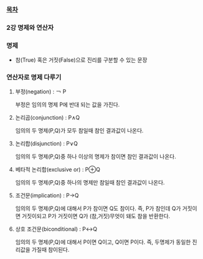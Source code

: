 ### [목차](./)

### 2강 명제와 연산자

### 명제

- 참(True) 혹은 거짓(False)으로 진리를 구분할 수 있는 문장

### 연산자로 명제 다루기

1. 부정(negation) : ￢ P

   부정은 임의의 명제 P에 반대 되는 값을 가진다.

2. 논리곱(conjunction) : P∧Q

   임의의 두 명제(P,Q)가 모두 참일때 참인 결과값이 나온다.

3. 논리합(disjunction) : P∨Q

   임의의 두 명제(P,Q)중 하나 이상의 명제가 참이면 참인 결과값이 나온다.

4. 베타적 논리합(exclusive or) : P⊕Q

   임의의 두 명제(P,Q)중 하나의 명제만 참일때 참인 결과값이 나온다.

5. 조건문(implication) : P→Q

   임의의 두 명제(P,Q)에 대해서 P가 참이면 Q도 참이다.
   즉, P가 참인데 Q가 거짓이면 거짓이되고
   P가 거짓이면 Q가 (참,거짓)무엇이 돼도 참을 반환한다.

6. 상호 조건문(biconditional) : P↔︎Q

   임의의 두 명제(P,Q)에 대해서 P이면 Q이고, Q이면 P이다.
   즉, 두명제가 동일한 진리값을 가질때 참이된다.
